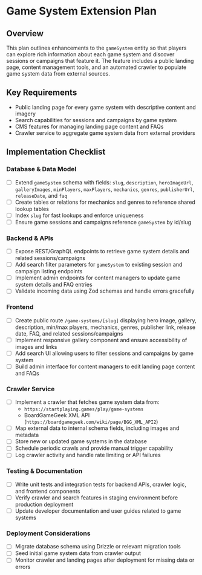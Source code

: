 # Game System Extension Plan

## Overview

This plan outlines enhancements to the `gameSystem` entity so that players can explore rich information about each game system and discover sessions or campaigns that feature it. The feature includes a public landing page, content management tools, and an automated crawler to populate game system data from external sources.

## Key Requirements

- Public landing page for every game system with descriptive content and imagery
- Search capabilities for sessions and campaigns by game system
- CMS features for managing landing page content and FAQs
- Crawler service to aggregate game system data from external providers

## Implementation Checklist

### Database & Data Model

- [ ] Extend `gameSystem` schema with fields: `slug`, `description`, `heroImageUrl`, `galleryImages`, `minPlayers`, `maxPlayers`, `mechanics`, `genres`, `publisherUrl`, `releaseDate`, and `faq`
- [ ] Create tables or relations for mechanics and genres to reference shared lookup tables
- [ ] Index `slug` for fast lookups and enforce uniqueness
- [ ] Ensure game sessions and campaigns reference `gameSystem` by id/slug

### Backend & APIs

- [ ] Expose REST/GraphQL endpoints to retrieve game system details and related sessions/campaigns
- [ ] Add search filter parameters for `gameSystem` to existing session and campaign listing endpoints
- [ ] Implement admin endpoints for content managers to update game system details and FAQ entries
- [ ] Validate incoming data using Zod schemas and handle errors gracefully

### Frontend

- [ ] Create public route `/game-systems/[slug]` displaying hero image, gallery, description, min/max players, mechanics, genres, publisher link, release date, FAQ, and related sessions/campaigns
- [ ] Implement responsive gallery component and ensure accessibility of images and links
- [ ] Add search UI allowing users to filter sessions and campaigns by game system
- [ ] Build admin interface for content managers to edit landing page content and FAQs

### Crawler Service

- [ ] Implement a crawler that fetches game system data from:
  - `https://startplaying.games/play/game-systems`
  - BoardGameGeek XML API (`https://boardgamegeek.com/wiki/page/BGG_XML_API2`)
- [ ] Map external data to internal schema fields, including images and metadata
- [ ] Store new or updated game systems in the database
- [ ] Schedule periodic crawls and provide manual trigger capability
- [ ] Log crawler activity and handle rate limiting or API failures

### Testing & Documentation

- [ ] Write unit tests and integration tests for backend APIs, crawler logic, and frontend components
- [ ] Verify crawler and search features in staging environment before production deployment
- [ ] Update developer documentation and user guides related to game systems

### Deployment Considerations

- [ ] Migrate database schema using Drizzle or relevant migration tools
- [ ] Seed initial game system data from crawler output
- [ ] Monitor crawler and landing pages after deployment for missing data or errors
